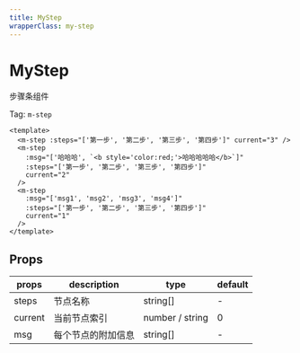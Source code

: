 ```yaml
---
title: MyStep
wrapperClass: my-step
---
```


# MyStep

步骤条组件

Tag: `m-step`

```vue demo
<template>
  <m-step :steps="['第一步', '第二步', '第三步', '第四步']" current="3" />
  <m-step
    :msg="['哈哈哈', `<b style='color:red;'>哈哈哈哈哈</b>`]"
    :steps="['第一步', '第二步', '第三步', '第四步']"
    current="2"
  />
  <m-step
    :msg="['msg1', 'msg2', 'msg3', 'msg4']"
    :steps="['第一步', '第二步', '第三步', '第四步']"
    current="1"
  />
</template>
```

## Props

| props   | description        | type            | default |
| ------- | ------------------ | --------------- | ------- |
| steps   | 节点名称           | string[]        | -       |
| current | 当前节点索引       | number / string | 0       |
| msg     | 每个节点的附加信息 | string[]        | -       |
